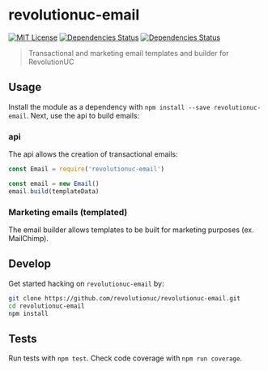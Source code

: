 # revolutionuc-email

[![MIT License](https://img.shields.io/github/license/revolutionuc/revolutionuc-email.svg?maxAge=2592000)]()
[![Dependencies Status](https://david-dm.org/revolutionuc/revolutionuc-email/status.svg)](https://david-dm.org/revolutionuc/revolutionuc-email)
[![Dependencies Status](https://david-dm.org/revolutionuc/revolutionuc-email/dev-status.svg)](https://david-dm.org/revolutionuc/revolutionuc-email?type=dev)

> Transactional and marketing email templates and builder for RevolutionUC

## Usage

Install the module as a dependency with `npm install --save revolutionuc-email`. Next, use the api to build emails:

### api

The api allows the creation of transactional emails:

```javascript
const Email = require('revolutionuc-email')

const email = new Email()
email.build(templateData)
```

### Marketing emails (templated)

The email builder allows templates to be built for marketing purposes (ex. MailChimp).

## Develop

Get started hacking on `revolutionuc-email` by:

```bash
git clone https://github.com/revolutionuc/revolutionuc-email.git
cd revolutionuc-email
npm install
```

## Tests

Run tests with `npm test`. Check code coverage with `npm run coverage`.
